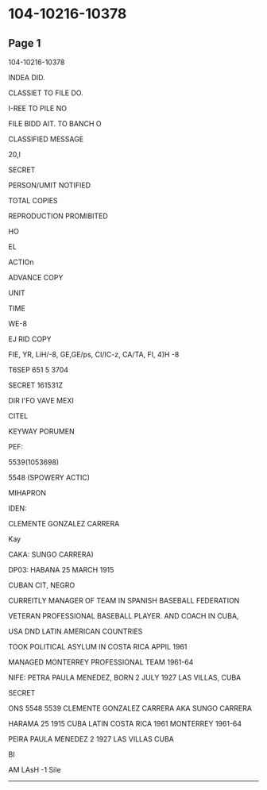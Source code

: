 # 104-10216-10378

## Page 1

104-10216-10378

INDEA DID.

CLASSIET TO FILE DO.

I-REE TO PILE NO

FILE BIDD AIT. TO BANCH O

CLASSIFIED MESSAGE

20,l

SECRET

PERSON/UMIT NOTIFIED

TOTAL COPIES

REPRODUCTION PROMIBITED

HO

EL

ACTIOn

ADVANCE COPY

UNIT

TIME

WE-8

EJ RID COPY

FIE, YR, LiH/-8, GE,GE/ps, CI/IC-z, CA/TA, FI, 4)H -8

T6SEP 651 5 3704

SECRET 161531Z

DIR I'FO VAVE MEXI

CITEL

KEYWAY PORUMEN

PEF:

5539(1053698)

5548 (SPOWERY ACTIC)

MIHAPRON

IDEN:

CLEMENTE GONZALEZ CARRERA

Kay

CAKA: SUNGO CARRERA)

DP03: HABANA 25 MARCH 1915

CUBAN CIT, NEGRO

CURREITLY MANAGER OF TEAM IN SPANISH BASEBALL FEDERATION

VETERAN PROFESSIONAL BASEBALL PLAYER. AND COACH IN CUBA,

USA DND LATIN AMERICAN COUNTRIES

TOOK POLITICAL ASYLUM IN COSTA RICA APPIL 1961

MANAGED MONTERREY PROFESSIONAL TEAM 1961-64

NIFE: PETRA PAULA MENEDEZ, BORN 2 JULY 1927 LAS VILLAS, CUBA

SECRET

ONS 5548 5539 CLEMENTE GONZALEZ CARRERA AKA SUNGO CARRERA

HARAMA 25 1915 CUBA LATIN COSTA RICA 1961 MONTERREY 1961-64

PEIRA PAULA MENEDEZ 2 1927 LAS VILLAS CUBA

BI

AM LAsH -1 Sile

---

